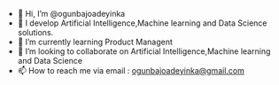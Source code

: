 - 👋 Hi, I’m @ogunbajoadeyinka
- 👀 I develop  Artificial Intelligence,Machine learning and Data Science solutions.
- 🌱 I’m currently learning Product Managent
- 💞️ I’m looking to collaborate on Artificial Intelligence,Machine learning and Data Science
- 📫 How to reach me via email : ogunbajoadeyinka@gmail.com

<!---
ogunbajoadeyinka/ogunbajoadeyinka is a ✨ special ✨ repository because its `README.md` (this file) appears on your GitHub profile.
You can click the Preview link to take a look at your changes.
--->
